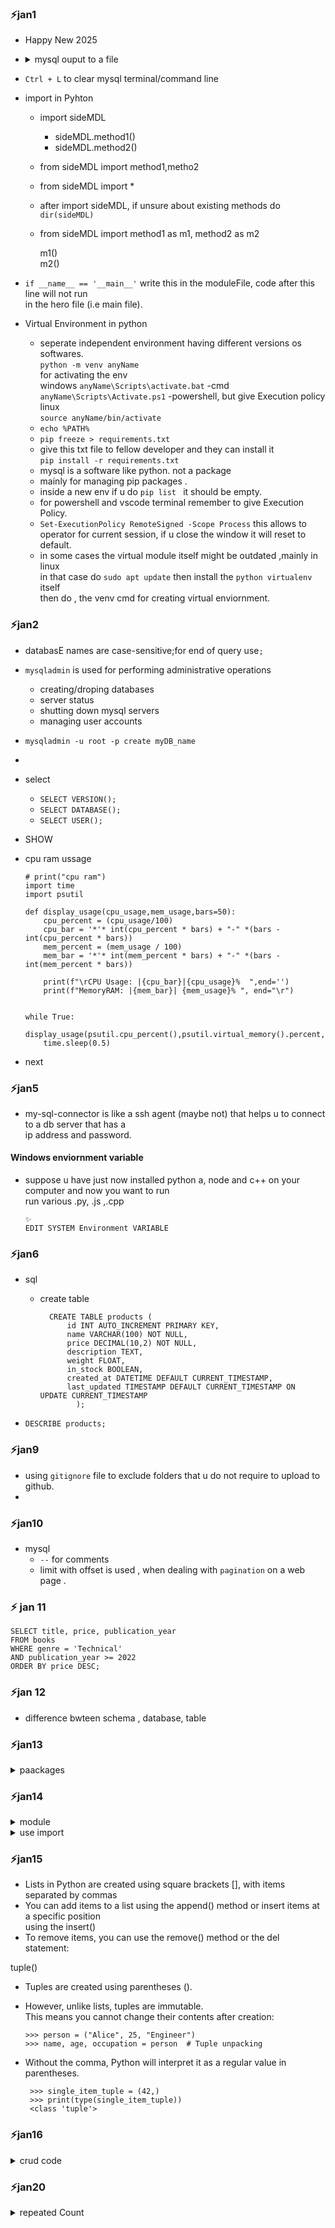 ### ⚡jan1 
- Happy New 2025
-   <details>
      <summary>mysql ouput to a file</summary>     

        🔹In the command echo "SHOW TABLES;" | mysql -u root -p mysql > ~/project/  system_tables.txt, the execution order is as follows:  
        
        - echo "SHOW TABLES;" runs first, generating the string SHOW TABLES; to be sent through the pipe.
        
        - The pipe (|) takes the output from echo and sends it as input to the MySQL client.
        
        - The MySQL command (mysql -u root -p mysql) runs concurrently with echo, waiting for input while prompting for a password due to the -p option.
        
        - Output redirection (> ~/project/system_tables.txt) occurs after the MySQL command executes, saving the results of SHOW TABLES; to the specified file.
        
        This sequence illustrates how piped commands execute in parallel, with the first command producing output that feeds into the second command.

        🔹2nd Approach
            👉 mysql -u root -p -e "SHOW TABLES;" mysql > ~/project/system_tables.txt   

            - Replace root with your MySQL root username (if different).
            - Enter the password when prompted.
            - The -e flag allows you to execute SQL statements directly from the command line.   

            - The mysql -u root -p -e "SHOW TABLES;" part executes the SQL command SHOW TABLES;.
            - By adding mysql after the SQL command, we specify the database (in this case, the mysql system database) where the SHOW TABLES; command should be executed.

            - If you don’t specify the database, MySQL won’t know where to execute the SHOW TABLES; command, and you'll get an error like: NO database selected

            🔹If the database is named test_DB, you simply replace mysql with test_DB   

                mysql -u root -p -e "SHOW TABLES;" test_DB > ~/project/system_tables.txt  

            🔹If you want to copy the contents of the maintable from the database test_DB to a file table.txt  
            👇  
            mysql -u root -p -e "SELECT * FROM maintable;" test_DB > ~/project/table.txt

            Explanation:
            mysql -u root -p: Connects to MySQL as the root user.
            -e "SELECT * FROM maintable;": Executes the SQL query to select all rows and columns from the table maintable.
            test_DB: Specifies the database where maintable resides.
            >~/project/table.txt: Redirects the output of the query to the file table.txt in the 
             ~/project directory.

             ~ represents the home directory for that user , its value is different for different users.

             Notes:
                🔻If the table has many rows or complex data, the output in table.txt might include column headers and data in a tab-separated format.

                🔻For custom formatting, you might need to tweak the SQL query or use additional tools like awk or sed.




        
  
    </details>

- `Ctrl + L` to clear mysql terminal/command line 
- import in Pyhton
    - import sideMDL  
      - sideMDL.method1()  
      - sideMDL.method2() 
    - from sideMDL import method1,metho2
    - from sideMDL import *
    - after import sideMDL, if unsure about existing methods do `dir(sideMDL)`
    - from sideMDL import method1 as m1, method2 as m2  

        m1()   
        m2()
    
- `if __name__ == '__main__'`   write this in the moduleFile, code after this line will not run   
   in the hero file (i.e main file).

- Virtual Environment in python 
    - seperate independent environment having different versions os softwares.  
      `python -m venv anyName`  
      for activating the env   
      windows 
      `anyName\Scripts\activate.bat` -cmd 
      `anyName\Scripts\Activate.ps1` -powershell, but give Execution policy  
      linux  
      `source anyName/bin/activate`
    - `echo %PATH%`
    -  `pip freeze > requirements.txt`
    - give this txt file to fellow developer and they can install it   
      `pip install -r requirements.txt`
    - mysql is a software like python. not a package
    - mainly for managing pip packages .
    - inside a new env if u do `pip list ` it should be empty.
    - for powershell and vscode terminal remember to give Execution Policy.
    - `Set-ExecutionPolicy RemoteSigned -Scope Process` this allows to operator for current session, if u close the window it will reset to default.
    - in some cases the virtual module itself might be outdated ,mainly in linux  
      in that case do `sudo apt update` then install the `python virtualenv ` itself   
      then do , the venv cmd for creating virtual enviornment. 


### ⚡jan2
 
 - databasE names are case-sensitive;for end of query use`;`  
 - `mysqladmin` is used for performing administrative operations   
    - creating/droping databases
    - server status  
    - shutting down mysql servers  
    - managing user accounts
 - `mysqladmin -u root -p create myDB_name`
 -  
 - select
    - `SELECT VERSION();`
    - `SELECT DATABASE();`
    - `SELECT USER();`
 - SHOW 
    
- cpu ram ussage
  
      # print("cpu ram")
      import time 
      import psutil

      def display_usage(cpu_usage,mem_usage,bars=50):
          cpu_percent = (cpu_usage/100)
          cpu_bar = '*'* int(cpu_percent * bars) + "-" *(bars -int(cpu_percent * bars))
          mem_percent = (mem_usage / 100)
          mem_bar = '*'* int(mem_percent * bars) + "-" *(bars -int(mem_percent * bars))

          print(f"\rCPU Usage: |{cpu_bar}|{cpu_usage}%  ",end='')
          print(f"MemoryRAM: |{mem_bar}| {mem_usage}% ", end="\r")


      while True:
          display_usage(psutil.cpu_percent(),psutil.virtual_memory().percent,60)    
          time.sleep(0.5) 

- next


### ⚡jan5

- my-sql-connector is like a ssh agent (maybe not) that helps u to connect to a db server that has a  
  ip address and password.

#### Windows enviornment variable 

- suppose u have just now installed python a, node and c++ on your computer and now you want to run   
  run various .py, .js ,.cpp   

      ✨
      EDIT SYSTEM Environment VARIABLE 
      


### ⚡jan6


- sql   
    - create table  

            CREATE TABLE products (
                id INT AUTO_INCREMENT PRIMARY KEY,
                name VARCHAR(100) NOT NULL,
                price DECIMAL(10,2) NOT NULL,
                description TEXT,
                weight FLOAT,
                in_stock BOOLEAN,
                created_at DATETIME DEFAULT CURRENT_TIMESTAMP,
                last_updated TIMESTAMP DEFAULT CURRENT_TIMESTAMP ON UPDATE CURRENT_TIMESTAMP
                  );  

- `DESCRIBE products;`


### ⚡jan9

- using `gitignore` file to exclude folders that u do not require to upload to github.  
- 

### ⚡jan10

- mysql 
    - `--` for comments
    - limit with offset is used , when dealing with `pagination` on a web page .

### ⚡ jan 11

    SELECT title, price, publication_year
    FROM books
    WHERE genre = 'Technical'
    AND publication_year >= 2022
    ORDER BY price DESC;


### ⚡jan 12

- difference bwteen schema , database, table  


### ⚡jan13

<details>
    <summary> paackages </summary>

      In this lab, you have explored two fundamental concepts in Python programming: functions and modules. You have learned how to define and use functions, understand function scope, create and use modules, import specific functions from modules, and organize related modules into packages.

    You started by creating simple functions and gradually moved to more complex concepts like function scope and global variables. You then learned how to create modules to organize related functions and variables into separate files, making your code more maintainable and reusable.

    You explored different ways of importing functions from modules, including importing specific functions and using aliases. This knowledge allows you to write more concise and readable code while avoiding naming conflicts between different modules.

    Finally, you learned how to create a package, which is a way to organize related modules into a directory hierarchy. This is particularly useful for larger projects where you need to manage multiple related modules.

    These concepts of functions and modules are crucial for writing well-organized, efficient, and reusable Python code. As you continue your Python journey, you'll find these skills essential for building more complex programs and collaborating on larger projects. Remember to practice these concepts regularly and explore the vast ecosystem of Python modules and packages available to enhance your programming capabilities
</details>



### ⚡jan14

<details>
<summary>module</summary>

    # Space Math Module

      def calculate_fuel(distance):
          return distance*500

      def time_to_destination(distance, speed):
          return distance/speed

      def gravity_force(mass1, mass2, distance):
          G = 6.67430e-11
          return (G *mass1 *mass2)/(distance**2)

</details>

<details>
<summary>use import</summary>

        # Space Mission Planner

        from space_math import calculate_fuel,time_to_destination,gravity_force 

        # Mission parameters
        distance = 225000000  # km
        speed = 20000  # km/h
        planet_mass = 6.39e23  # kg
        spacecraft_mass = 15000  # kg

        # TODO: Use the imported functions to calculate mission details
        fuel_needed = calculate_fuel(distance)
        travel_time = time_to_destination(distance, speed)
        grav_force = gravity_force(planet_mass, spacecraft_mass, distance)
        # TODO: Print the mission details (fuel needed, time to destination, gravitational force)
        print("Space Mission Details:")
        print("----------------------")
        print(f"Fuel needed: {fuel_needed:.2f} liters")
        print(f"Time to destination: {travel_time:.2f} hours")
        print(f"Gravitational force at destination: {grav_force:.2f} N")

</details>

### ⚡jan15

  - Lists in Python are created using square brackets [], with items separated by commas  
  - You can add items to a list using the append() method or insert items at a specific position  
   using the insert()  
  - To remove items, you can use the remove() method or the del statement:

  tuple()

  - Tuples are created using parentheses ().
  - However, unlike lists, tuples are immutable.   
    This means you cannot change their contents after creation:
    
        >>> person = ("Alice", 25, "Engineer")
        >>> name, age, occupation = person  # Tuple unpacking   
 
 - Without the comma, Python will interpret it as a regular value in parentheses.
   
        >>> single_item_tuple = (42,)
        >>> print(type(single_item_tuple))
        <class 'tuple'>


### ⚡jan16

<details>
<summary>crud code</summary>

        missions = []
        mission_details = {}

        def add_mission(missions, mission_details, name, details):
            missions.append(name)
            mission_details[name] = details
            print("Mission added successfully!")

        def update_mission(mission_details, name, key, value):
            if name in mission_details:
                mission_details[name][key] = value
                print(f"Updated {key} for mission {name}")
            else:
                print(f"Mission {name} not found")

        def display_missions(missions, mission_details):
            print("\nAll Missions:")
            for i, mission in enumerate(missions, 1):
                print(f"{i}. {mission}")
                for key, value in mission_details[mission].items():
                    print(f"   {key}: {value}")
                print()

        def list_astronauts(mission_details):
            all_astronauts = set()
            for mission in mission_details.values():
                crew = mission.get('Crew', '').split(', ')
                all_astronauts.update(crew)
            return all_astronauts

        # Main menu loop (provided in the initial script)
        while True:
            print("\nSpace Mission Management System")
            print("1. Add Mission")
            print("2. Update Mission")
            print("3. Display Missions")
            print("4. List Astronauts")
            print("5. Exit")

            choice = input("\nEnter your choice: ")

            if choice == '1':
                name = input("Enter mission name: ")
                destination = input("Enter destination: ")
                launch_date = input("Enter launch date: ")
                crew = input("Enter crew members (comma-separated): ")
                details = {
                    "Destination": destination,
                    "Launch Date": launch_date,
                    "Crew": crew
                }
                add_mission(missions, mission_details, name, details)

            elif choice == '2':
                name = input("Enter mission name to update: ")
                key = input("Enter detail to update (Destination/Launch Date/Crew): ")
                value = input(f"Enter new value for {key}: ")
                update_mission(mission_details, name, key, value)

            elif choice == '3':
                display_missions(missions, mission_details)

            elif choice == '4':
                astronauts = list_astronauts(mission_details)
                print("\nAll Astronauts:")
                for astronaut in astronauts:
                    print(f"- {astronaut}")

            elif choice == '5':
                print("Exiting Space Mission Management System. Goodbye!")
                break

            else:
                print("Invalid choice. Please try again.")
</details>


### ⚡jan20

<details>
<summary>repeated Count</summary>

    from typing import List

    def count_clone_soldier(matrix: List[List[str]]):
        # Create an empty dictionary to store the count of each soldier ID
        clone_count = {}

        # Iterate over each row in the matrix
        for row in matrix:
            # Iterate over each soldier ID in the current row
            for soldier_id in row:
                # Check if the soldier ID is already present in the clone_count dictionary
                if soldier_id in clone_count:
                    # If the soldier ID is already present, increment its count by 1
                    clone_count[soldier_id] += 1
                else:
                    # If the soldier ID is not present, initialize its count to 1
                    clone_count[soldier_id] = 1

        # Iterate over the clone_count dictionary to decrement the count of each soldier ID by 1
        for soldier_id in clone_count:
            clone_count[soldier_id] -= 1

        # Remove any soldier IDs from the clone_count dictionary whose count is 0 after decrementing
        clone_count = {k: v for k, v in clone_count.items() if v != 0}

        # Return the clone_count dictionary containing the count of each soldier ID
        return clone_count



</details>